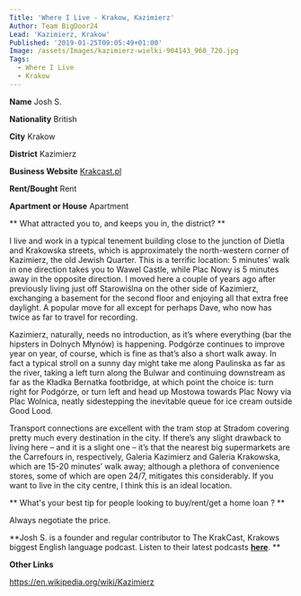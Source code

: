 ```yaml
---
Title: 'Where I Live - Krakow, Kazimierz'
Author: Team BigDoor24
Lead: 'Kazimierz, Krakow'
Published: '2019-01-25T09:05:49+01:00'
Image: /assets/Images/kazimierz-wielki-904143_960_720.jpg
Tags:
  - Where I Live
  - Krakow
---
```

**Name** Josh S.

**Nationality** British

**City** Krakow

**District** Kazimierz

**Business Website** [Krakcast.pl](https://www.krakcast.pl/)

**Rent/Bought** Rent

**Apartment or House** Apartment

**What attracted you to, and keeps you in, the district?**

I live and work in a typical tenement building close to the junction of Dietla and Krakowska streets, which is approximately the north-western corner of Kazimierz, the old Jewish Quarter. This is a terrific location: 5 minutes’ walk in one direction takes you to Wawel Castle, while Plac Nowy is 5 minutes away in the opposite direction. I moved here a couple of years ago after previously living just off Starowiślna on the other side of Kazimierz, exchanging a basement for the second floor and enjoying all that extra free daylight. A popular move for all except for perhaps Dave, who now has twice as far to travel for recording.

Kazimierz, naturally, needs no introduction, as it’s where everything (bar the hipsters in Dolnych Młynów) is happening. Podgórze continues to improve year on year, of course, which is fine as that’s also a short walk away. In fact a typical stroll on a sunny day might take me along Paulinska as far as the river, taking a left turn along the Bulwar and continuing downstream as far as the Kładka Bernatka footbridge, at which point the choice is: turn right for Podgórze, or turn left and head up Mostowa towards Plac Nowy via Plac Wolnica, neatly sidestepping the inevitable queue for ice cream outside Good Lood.

Transport connections are excellent with the tram stop at Stradom covering pretty much every destination in the city. If there’s any slight drawback to living here – and it is a slight one – it’s that the nearest big supermarkets are the Carrefours in, respectively, Galeria Kazimierz and Galeria Krakowska, which are 15-20 minutes’ walk away; although a plethora of convenience stores, some of which are open 24/7, mitigates this considerably. If you want to live in the city centre, I think this is an ideal location.

**What's your best tip for people looking to buy/rent/get a home loan ?**

Always negotiate the price.

**Josh S. is a founder and regular contributor to The KrakCast, Krakows biggest English language podcast. Listen to their latest podcasts **[**here**](https://www.krakcast.pl/)**.**

**Other Links**

https://en.wikipedia.org/wiki/Kazimierz
